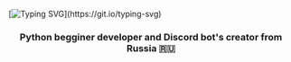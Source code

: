 
[![Typing SVG](https://readme-typing-svg.herokuapp.com?color=%2336BCF7&lines=Hi!+Welcome+to+my+profile!)](https://git.io/typing-svg)

<h3 align="center">Python begginer developer and Discord bot's creator from Russia 🇷🇺</h3>
